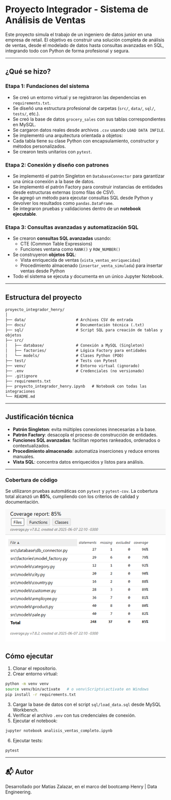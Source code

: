 # Proyecto Integrador - Sistema de Análisis de Ventas

Este proyecto simula el trabajo de un ingeniero de datos junior en una empresa de retail. El objetivo es construir una solución completa de análisis de ventas, desde el modelado de datos hasta consultas avanzadas en SQL, integrando todo con Python de forma profesional y segura.

---

## ¿Qué se hizo?

### Etapa 1: Fundaciones del sistema

- Se creó un entorno virtual y se registraron las dependencias en `requirements.txt`.
- Se diseñó una estructura profesional de carpetas (`src/`, `data/`, `sql/`, `tests/`, etc.).
- Se creó la base de datos `grocery_sales` con sus tablas correspondientes en MySQL.
- Se cargaron datos reales desde archivos `.csv` usando `LOAD DATA INFILE`.
- Se implementó una arquitectura orientada a objetos:
- Cada tabla tiene su clase Python con encapsulamiento, constructor y métodos personalizados.
- Se crearon tests unitarios con `pytest`.

### Etapa 2: Conexión y diseño con patrones

- Se implementó el patrón Singleton en `DatabaseConnector` para garantizar una única conexión a la base de datos.
- Se implementó el patrón Factory para construir instancias de entidades desde estructuras externas (como filas de CSV).
- Se agregó un método para ejecutar consultas SQL desde Python y devolver los resultados como `pandas.DataFrame`.
- Se integraron pruebas y validaciones dentro de un **notebook ejecutable**.

### Etapa 3: Consultas avanzadas y automatización SQL

- Se crearon **consultas SQL avanzadas** usando:
  - CTE (Common Table Expressions)
  - Funciones ventana como `RANK()` y `ROW_NUMBER()`
- Se construyeron **objetos SQL**:
  - Vista enriquecida de ventas (`vista_ventas_enriquecidas`)
  - Procedimiento almacenado (`insertar_venta_simulada`) para insertar ventas desde Python
- Todo el sistema se ejecuta y documenta en un único Jupyter Notebook.

---

## Estructura del proyecto

```
proyecto_integrador_henry/
│
├── data/                      # Archivos CSV de entrada
├── docs/                      # Documentación técnica (.txt)
├── sql/                       # Script SQL para creación de tablas y objetos
├── src/
│   ├── database/              # Conexión a MySQL (Singleton)
│   ├── factories/             # Lógica Factory para entidades
│   └── models/                # Clases Python (POO)
├── test/                      # Tests con Pytest
├── venv/                      # Entorno virtual (ignorado)
├── .env                       # Credenciales (no versionado)
├── .gitignore
├── requirements.txt
├── proyecto_integrador_henry.ipynb   # Notebook con todas las integraciones
└── README.md
```

---

## Justificación técnica

- **Patrón Singleton**: evita múltiples conexiones innecesarias a la base.
- **Patrón Factory**: desacopla el proceso de construcción de entidades.
- **Funciones SQL avanzadas**: facilitan reportes rankeados, ordenados o contextualizados.
- **Procedimiento almacenado**: automatiza inserciones y reduce errores manuales.
- **Vista SQL**: concentra datos enriquecidos y listos para análisis.

---

### Cobertura de código

Se utilizaron pruebas automáticas con `pytest` y `pytest-cov`. La cobertura total alcanzó un **85%**, cumpliendo con los criterios de calidad y documentación.

![Coverage Report](docs\image.png)


## Cómo ejecutar

1. Clonar el repositorio.
2. Crear entorno virtual:

```bash
python -m venv venv
source venv/bin/activate   # o venv\Scripts\activate en Windows
pip install -r requirements.txt
```

3. Cargar la base de datos con el script `sql/load_data.sql` desde MySQL Workbench.
4. Verificar el archivo `.env` con tus credenciales de conexión.
5. Ejecutar el notebook:

```bash
jupyter notebook analisis_ventas_completo.ipynb
```

6. Ejecutar tests:

```bash
pytest
```

---

## 📬 Autor

Desarrollado por Matias Zalazar, en el marco del bootcamp Henry | Data Engineering.